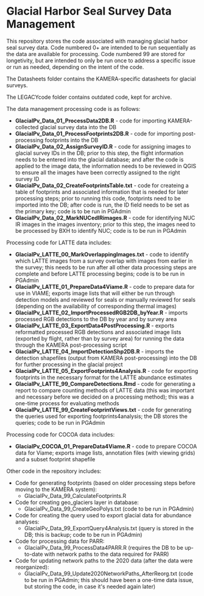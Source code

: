 # Glacial Harbor Seal Survey Data Management

This repository stores the code associated with managing glacial harbor seal survey data. Code numbered 0+ are intended to be run sequentially as the data are available for processing. Code numbered 99 are stored for longetivity, but are intended to only be run once to address a specific issue or run as needed, depending on the intent of the code.

The Datasheets folder contains the KAMERA-specific datasheets for glacial surveys.

The LEGACYcode folder contains outdated code, kept for archive.

The data management processing code is as follows:
* **GlacialPv_Data_01_ProcessData2DB.R** - code for importing KAMERA-collected glacial survey data into the DB 
* **GlacialPv_Data_01_ProcessFootprints2DB.R** - code for importing post-processing footprints into the DB
* **GlacialPv_Data_02_AssignSurveyID.R** - code for assigning images to glacial survey IDs in the DB; prior to this step, the flight information needs to be entered into the glacial database; and after the code is applied to the image data, the information needs to be reviewed in QGIS to ensure all the images have been correctly assigned to the right survey ID
* **GlacialPv_Data_02_CreateFootprintsTable.txt** - code for createing a table of footprints and associated information that is needed for later processing steps; prior to running this code, footprints need to be imported into the DB; after code is run, the ID field needs to be set as the primary key; code is to be run in PGAdmin
* **GlacialPv_Data_02_MarkNUCedIRimages.R** - code for identifying NUC IR images in the images inventory; prior to this step, the images need to be processed by BXH to identify NUC; code is to be run in PGAdmin

Processing code for LATTE data includes:
* **GlacialPv_LATTE_00_MarkOverlappingImages.txt** - code to identify which LATTE images from a survey overlap with images from earlier in the survey; this needs to be run after all other data processing steps are complete and before LATTE processing begins; code is to be run in PGAdmin
* **GlacialPv_LATTE_01_PrepareData4Viame.R** - code to prepare data for use in VIAME; exports image lists that will either be run through detection models and reviewed for seals or manually reviewed for seals (depending on the availability of corresponding thermal images)
* **GlacialPv_LATTE_02_ImportProcessedRGB2DB_byYear.R** - imports processed RGB detections to the DB by year and by survey area
* **GlacialPv_LATTE_03_ExportData4PostProcessing.R** - exports reformatted processed RGB detections and associated image lists (exported by flight, rather than by survey area) for running the data through the KAMERA post-processing script
* **GlacialPv_LATTE_04_ImportDetectionShp2DB.R** - imports the detection shapefiles (output from KAMERA post-processing) into the DB for further processing in the glacial project
* **GlacialPv_LATTE_05_ExportFootprints4Analysis.R** - code for exporting footprints in the necessary format for the LATTE abundance estimates
* **GlacialPv_LATTE_99_CompareDetections.Rmd** - code for generating a report to compare counting methods of LATTE data (this was important and necessary before we decided on a processing method); this was a one-time process for evaluating methods
* **GlacialPv_LATTE_99_CreateFootprintViews.txt** - code for generating the queries used for exporting footprints4analysis; the DB stores the queries; code to be run in PGAdmin

Processing code for COCOA data includes:
* **GlacialPv_COCOA_01_PrepareData4Viame.R** - code to prepare COCOA data for Viame; exports image lists, annotation files (with viewing grids) and a subset footprint shapefile

Other code in the repository includes:
* Code for generating footprints (based on older processing steps before moving to the KAMERA system):
	* GlacialPv_Data_99_CalculateFootprints.R
* Code for creating geo_glaciers layer in database:
	* GlacialPv_Data_99_CreateGeoPolys.txt (code to be run in PGAdmin)
* Code for creating the query used to export glacial data for abundance analyses:
	* GlacialPv_Data_99_ExportQuery4Analysis.txt (query is stored in the DB; this is backup; code to be run in PGAdmin)
* Code for processing data for PARR:
	* GlacialPv_Data_99_ProcessData4PARR.R (requires the DB to be up-to-date with network paths to the data required for PARR)
* Code for updating network paths to the 2020 data (after the data were reorganized):
	* GlacialPv_Data_99_Update2020NetworkPaths_AfterReorg.txt (code to be run in PGAdmin; this should have been a one-time data issue, but storing the code, in case it's needed again later)